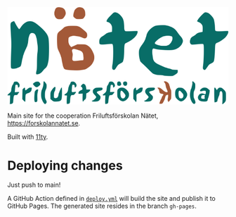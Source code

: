 ![logo](img/logo.png)

Main site for the cooperation Friluftsförskolan Nätet, https://forskolannatet.se.

Built with [11ty](https://www.11ty.dev/).

# Deploying changes

Just push to main!

A GitHub Action defined in [`deploy.yml`](.github/workflows/deploy.yml) will build the site and publish it to GitHub Pages. The generated site resides in the branch `gh-pages`.

